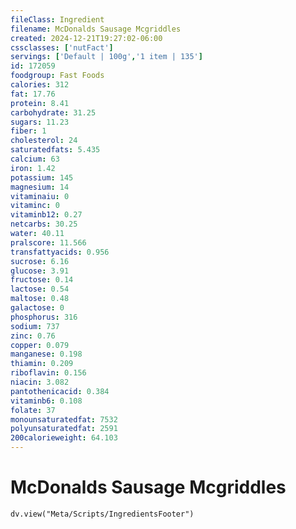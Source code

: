 ```yaml
---
fileClass: Ingredient
filename: McDonalds Sausage Mcgriddles
created: 2024-12-21T19:27:02-06:00
cssclasses: ['nutFact']
servings: ['Default | 100g','1 item | 135']
id: 172059
foodgroup: Fast Foods
calories: 312
fat: 17.76
protein: 8.41
carbohydrate: 31.25
sugars: 11.23
fiber: 1
cholesterol: 24
saturatedfats: 5.435
calcium: 63
iron: 1.42
potassium: 145
magnesium: 14
vitaminaiu: 0
vitaminc: 0
vitaminb12: 0.27
netcarbs: 30.25
water: 40.11
pralscore: 11.566
transfattyacids: 0.956
sucrose: 6.16
glucose: 3.91
fructose: 0.14
lactose: 0.54
maltose: 0.48
galactose: 0
phosphorus: 316
sodium: 737
zinc: 0.76
copper: 0.079
manganese: 0.198
thiamin: 0.209
riboflavin: 0.156
niacin: 3.082
pantothenicacid: 0.384
vitaminb6: 0.108
folate: 37
monounsaturatedfat: 7532
polyunsaturatedfat: 2591
200calorieweight: 64.103
---
```


# McDonalds Sausage Mcgriddles

```dataviewjs
dv.view("Meta/Scripts/IngredientsFooter")
```